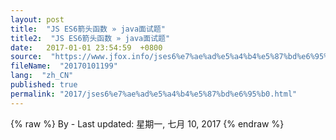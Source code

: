 ```yaml
---
layout: post
title:  "JS ES6箭头函数 » java面试题"
title2:  "JS ES6箭头函数 » java面试题"
date:   2017-01-01 23:54:59  +0800
source:  "https://www.jfox.info/jses6%e7%ae%ad%e5%a4%b4%e5%87%bd%e6%95%b0.html"
fileName:  "20170101199"
lang:  "zh_CN"
published: true
permalink: "2017/jses6%e7%ae%ad%e5%a4%b4%e5%87%bd%e6%95%b0.html"
---
```

{% raw %}
By  - Last updated: 星期一, 七月 10, 2017
{% endraw %}
